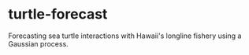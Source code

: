 # turtle-forecast
Forecasting sea turtle interactions with Hawaii's longline fishery using a Gaussian process.
